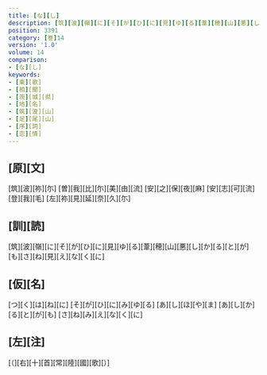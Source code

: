 ```yaml
---
title: [な][し]
description: [筑][波][嶺][に][そ][が][ひ][に][見][ゆ][る][葦][穂][山][悪][し][か][る][と][が][も][さ][ね][見][え][な][く][に]
position: 3391
category: [巻]14
version: '1.0'
volume: 14
comparison:
- [な][し]
keywords:
- [東][歌]
- [相][聞]
- [茨][城][県]
- [地][名]
- [筑][波][山]
- [足][尾][山]
- [序][詞]
- [恋][情]
---
```


## [原][文]

[筑][波][祢][尓] [曽][我][比][尓][美][由][流] [安][之][保][夜][麻] [安][志][可][流][登][我][毛] [左][祢][見][延][奈][久][尓]

## [訓][読]

[筑][波][嶺][に][そ][が][ひ][に][見][ゆ][る][葦][穂][山][悪][し][か][る][と][が][も][さ][ね][見][え][な][く][に]

## [仮][名]

[つ][く][は][ね][に] [そ][が][ひ][に][み][ゆ][る] [あ][し][ほ][や][ま] [あ][し][か][る][と][が][も] [さ][ね][み][え][な][く][に]

## [左][注]

[（][右][十][首][常][陸][國][歌][）]
